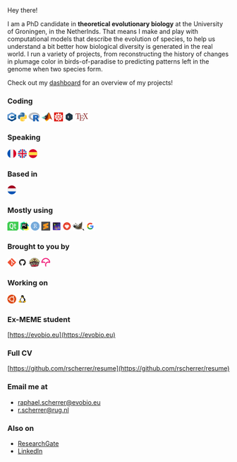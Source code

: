 Hey there! 

I am a PhD candidate in **theoretical evolutionary biology** at the University of Groningen, in the Netherlnds. That means I make and play with computational models that describe the evolution of species, to help us understand a bit better how biological diversity is generated in the real world. I run a variety of projects, from reconstructing the history of changes in plumage color in birds-of-paradise to predicting patterns left in the genome when two species form. 

Check out my [dashboard](https://github.com/rscherrer/dashboard) for an overview of my projects!

### Coding  

<img src="icons/cpp.png" width="20" height="20"> <img src="icons/python.png" width="20" height="20"> <img src="icons/r.png" width="25" height="20"> <img src="icons/matlab.png" width="25" height="20"> <img src="icons/mathematica.png" width="20" height="20"> <img src="icons/bash.png" width="20" height="20"> <img src="icons/tex.png" width="30" height="20">  

### Speaking  

<img src="icons/france.png" width="20" height="20"> <img src="icons/united-kingdom.png" width="20" height="20"> <img src="icons/spain.png" width="20" height="20">

### Based in  

<img src="icons/netherlands.png" width="20" height="20">

### Mostly using  

<img src="icons/qtcreator.png" width="25" height="20"> <img src="icons/pycharm.png" width="20" height="20"> <img src="icons/rstudio.png" width="20" height="20"> <img src="icons/sublime.svg" width="20" height="20"> <img src="icons/texstudio.png" width="20" height="20"> <img src="icons/inkscape.png" width="20" height="20"> <img src="icons/gimp.png" width="25" height="20"> <img src="icons/google.png" width="20" height="20">

### Brought to you by  

<img src="icons/git.png" width="20" height="20"> <img src="icons/github.png" width="20" height="20"> <img src="icons/travis.svg" width="25" height="20"> <img src="icons/codecov.png" width="20" height="20">

### Working on  

<img src="icons/ubuntu.png" width="20" height="20"> <img src="icons/linux.png" width="20" height="20"> 

### Ex-MEME student

[https://evobio.eu](https://evobio.eu)

### Full CV

[https://github.com/rscherrer/resume](https://github.com/rscherrer/resume)

### Email me at  

- raphael.scherrer@evobio.eu  
- r.scherrer@rug.nl

### Also on

- [ResearchGate](https://www.researchgate.net/profile/Raphael-Scherrer)
- [LinkedIn](https://www.linkedin.com/in/rapha%C3%ABl-scherrer-5817a3bb/)
